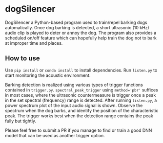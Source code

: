 # dogSilencer
DogSilencer a Python-based program used to train/repel barking dogs automatically. Once dog barking is detected, a short ultrasonic (10 kHz) audio clip is played to deter or annoy the dog. The program also provides a scheduled on/off feature which can hopefully help train the dog not to bark at improper time and places. 

## How to use
Use `pip install` or `conda install` to install dependencies. Run `listen.py` to start monitoring the acoustic environment. 

Barking detection is realized using various types of trigger functions contained in `trigger.py`. `spectral_peak_trigger` using `method='pbr'` suffices in most cases, where the ultrasonic countermeasure is trigger once a peak in the set spectral (frequency) range is detected. After running `listen.py`, a power spectrum plot of the input audio signal is shown. Observe the spectrum when the dog barks, and identify the position of the characteristic peak. The trigger works best when the detection range contains the peak fully but tightly. 

Please feel free to submit a PR if you manage to find or train a good DNN model that can be used as another trigger option.  
